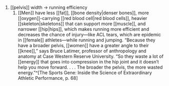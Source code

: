 1. [[pelvis]] width → running efficiency
	1. [[Men]] have less [[fat]], [[bone density|denser bones]], more [[oxygen]]-carrying [[red blood cell|red blood cells]], heavier [[skeleton|skeletons]] that can support more [[muscle]], and narrower [[hip|hips]], which makes running more efficient and decreases the chance of injury—like ACL tears, which are epidemic in [[female]] athletes—while running and jumping. “Because they have a broader pelvis, [[women]] have a greater angle to their [[knee]],” says Bruce Latimer, professor of anthropology and anatomy at Case Western Reserve University. “So they waste a lot of [[energy]] that goes into compression in the hip joint and it doesn’t help you move forward. . . . The broader the pelvis, the more wasted energy.”^[The Sports Gene: Inside the Science of Extraordinary Athletic Performance, p. 68]